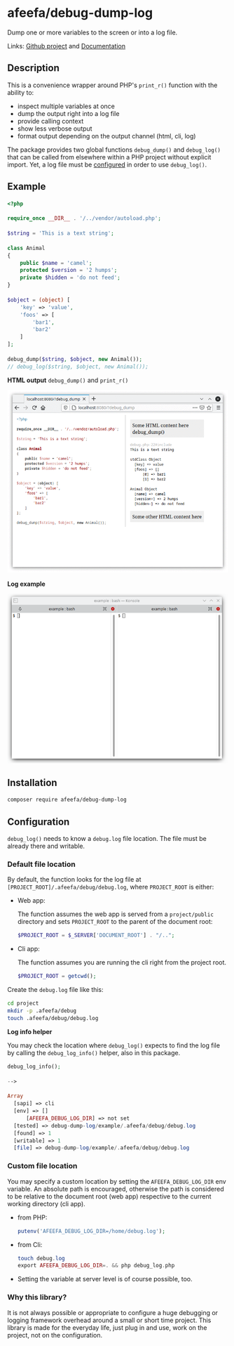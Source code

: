 # afeefa/debug-dump-log

Dump one or more variables to the screen or into a log file.

Links: [Github project](https://github.com/afeefacode/debug-dump-log) and [Documentation](https://afeefa-debug-dump-log.readthedocs.io/)


## Description

This is a convenience wrapper around PHP's `print_r()` function with the ability to:

* inspect multiple variables at once
* dump the output right into a log file
* provide calling context
* show less verbose output
* format output depending on the output channel (html, cli, log)

The package provides two global functions `debug_dump()` and `debug_log()` that can be called from elsewhere within a PHP project without explicit import. Yet, a log file must be [configured](#Configuration) in order to use `debug_log()`.

## Example

```php
<?php

require_once __DIR__ . '/../vendor/autoload.php';

$string = 'This is a text string';

class Animal
{
    public $name = 'camel';
    protected $version = '2 humps';
    private $hidden = 'do not feed';
}

$object = (object) [
    'key' => 'value',
    'foos' => [
        'bar1',
        'bar2'
    ]
];

debug_dump($string, $object, new Animal());
// debug_log($string, $object, new Animal());
```

**HTML output** `debug_dump()` and `print_r()`

![output](https://raw.githubusercontent.com/afeefacode/debug-dump-log/main/docs/source/_static/html.gif "output")

**Log example**

![output](https://raw.githubusercontent.com/afeefacode/debug-dump-log/main/docs/source/_static/cli.gif "output")

## Installation

```bash
composer require afeefa/debug-dump-log
```

## Configuration

`debug_log()` needs to know a `debug.log` file location. The file must be already there and writable.

### Default file location

By default, the function looks for the log file at `[PROJECT_ROOT]/.afeefa/debug/debug.log`, where `PROJECT_ROOT` is either:

* Web app:

  The function assumes the web app is served from a `project/public` directory and sets `PROJECT_ROOT` to the parent of the document root:
  ```php
  $PROJECT_ROOT = $_SERVER['DOCUMENT_ROOT'] . "/..";
  ```

* Cli app:

  The function assumes you are running the cli right from the project root.
  ```php
  $PROJECT_ROOT = getcwd();
  ```

Create the `debug.log` file like this:

```bash
cd project
mkdir -p .afeefa/debug
touch .afeefa/debug/debug.log
```

**Log info helper**

You may check the location where `debug_log()` expects to find the log file by calling the `debug_log_info()` helper, also in this package.

```php
debug_log_info();

-->

Array
  [sapi] => cli
  [env] => []
      [AFEEFA_DEBUG_LOG_DIR] => not set
  [tested] => debug-dump-log/example/.afeefa/debug/debug.log
  [found] => 1
  [writable] => 1
  [file] => debug-dump-log/example/.afeefa/debug/debug.log

```

### Custom file location

You may specify a custom location by setting the `AFEEFA_DEBUG_LOG_DIR` env variable. An absolute path is encouraged, otherwise the path is considered to be relative to the document root (web app) respective to the current working directory (cli app).

* from PHP:
  ```php
  putenv('AFEEFA_DEBUG_LOG_DIR=/home/debug.log');
  ```

* from Cli:
  ```php
  touch debug.log
  export AFEEFA_DEBUG_LOG_DIR=. && php debug_log.php
  ```

* Setting the variable at server level is of course possible, too.

### Why this library?

It is not always possible or appropriate to configure a huge debugging or logging framework overhead around a small or short time project. This library is made for the everyday life, just plug in and use, work on the project, not on the configuration.
